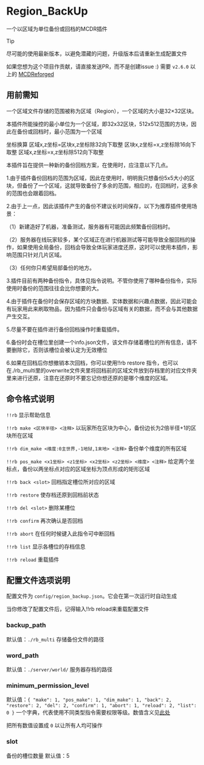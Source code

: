# Region_BackUp
一个以区域为单位备份或回档的MCDR插件
> [!TIP]
> 
> 尽可能的使用最新版本，以避免潜藏的问题，升级版本后请重新生成配置文件
> 
> 如果您想为这个项目作贡献，请直接发送PR，而不是创建issue :)
需要 `v2.6.0` 以上的 [MCDReforged](https://github.com/Fallen-Breath/MCDReforged)
## 用前需知
一个区域文件存储的范围被称为区域（Region），一个区域的大小是32×32区块。

本插件所能操控的最小单位为一个区域，即32x32区块，512x512范围的方块，因此在备份或回档时，最小范围为一个区域

坐标换算 区域x,z坐标=区块x,z坐标除32向下取整 区块x,z坐标=x,z坐标除16向下取整 区域x,z坐标=x,z坐标除512向下取整

本插件旨在提供一种新的备份回档方案，在使用时，应注意以下几点。

1.由于插件备份回档的范围为区域，因此在使用时，明明我只想备份5x5大小的区块，但备份了一个区域，这就导致备份了多余的范围，相应的，在回档时，这多余的范围也会跟着回档。

2.由于上一点，因此该插件产生的备份不建议长时间保存，以下为推荐插件使用场景：

（1）新建造好了机器，准备测试，服务器有可能因此频繁备份回档时。

（2）服务器在线玩家较多，某个区域正在进行机器测试等可能导致全服回档的操作，如果使用全局备份，回档会导致全体玩家进度还原，这时可以使用本插件，影响范围只针对几片区域。

（3）任何你只希望局部备份的地方。

3.插件目前有两种备份指令，具体见指令说明。不管你使用了哪种备份指令，实际使用时备份的范围往往会比你想要的大。

4.由于插件在备份时会保存区域的方块数据、实体数据和兴趣点数据，因此可能会有玩家用此来刷取物品，因为插件只会备份与区域有关的数据，而不会与其他数据产生交互。

5.尽量不要在插件进行备份回档操作时重载插件。

6.备份时会在槽位里创建一个info.json文件，该文件存储着槽位的所有信息，请不要删除它，否则该槽位会被认定为无效槽位

6.如果在回档后你想撤销本次回档，你可以使用!!rb restore 指令，也可以在./rb_multi里的overwrite文件夹里将回档前的区域文件放到存档里的对应文件夹里来进行还原，注意在还原时不要忘记你想还原的是哪个维度的区域。

## 命令格式说明

`!!rb` 显示帮助信息

`!!rb make <区块半径> <注释>` 以玩家所在区块为中心，备份边长为2倍半径+1的区块所在区域

`!!rb dim_make <维度:0主世界,-1地狱,1末地> <注释>` 备份单个维度的所有区域

`!!rb pos_make <x1坐标> <z1坐标> <x2坐标> <z2坐标> <维度> <注释>` 给定两个坐标点，备份以两坐标点对应的区域坐标为顶点形成的矩形区域

`!!rb back <slot>` 回档指定槽位所对应的区域

`!!rb restore` 使存档还原到回档前状态

`!!rb del <slot>` 删除某槽位

`!!rb confirm` 再次确认是否回档

`!!rb abort` 在任何时候键入此指令可中断回档

`!!rb list` 显示各槽位的存档信息

`!!rb reload` 重载插件

## 配置文件选项说明

配置文件为 `config/region_backup.json`。它会在第一次运行时自动生成

当你修改了配置文件后，记得输入!!rb reload来重载配置文件

### backup_path
默认值：`./rb_multi`
存储备份文件的路径

### word_path
默认值：`./server/world/`
服务器存档的路径

### minimum_permission_level
默认值：`{
        "make": 1,
        "pos_make": 1,
        "dim_make": 1,
        "back": 2,
        "restore": 2,
        "del": 2,
        "confirm": 1,
        "abort": 1,
        "reload": 2,
        "list": 0
    }`
一个字典，代表使用不同类型指令需要权限等级。数值含义见[此处](https://mcdreforged.readthedocs.io/zh_CN/latest/permission.html)

把所有数值设置成 `0` 以让所有人均可操作

### slot
备份的槽位数量
默认值：5
